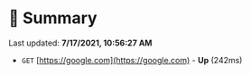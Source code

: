 # 📖 Summary
Last updated: **7/17/2021, 10:56:27 AM**

- `GET` [https://google.com](https://google.com) - **Up** (242ms)

